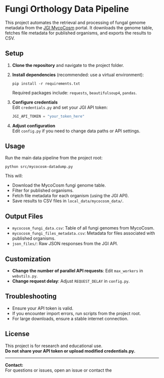 # Fungi Orthology Data Pipeline

This project automates the retrieval and processing of fungal genome metadata from the [JGI MycoCosm](https://mycocosm.jgi.doe.gov/fungi/fungi.info.html) portal. It downloads the genome table, fetches file metadata for published organisms, and exports the results to CSV.

## Setup

1. **Clone the repository** and navigate to the project folder.
2. **Install dependencies** (recommended: use a virtual environment):

    ```
    pip install -r requirements.txt
    ```

    Required packages include: `requests`, `beautifulsoup4`, `pandas`.

3. **Configure credentials**  
   Edit `credentials.py` and set your JGI API token:

    ```python
    JGI_API_TOKEN = "your_token_here"
    ```

4. **Adjust configuration**  
   Edit `config.py` if you need to change data paths or API settings.

## Usage

Run the main data pipeline from the project root:

```
python src/mycocosm-datadump.py
```

This will:
- Download the MycoCosm fungi genome table.
- Filter for published organisms.
- Fetch file metadata for each organism (using the JGI API).
- Save results to CSV files in `local_data/mycocosm_data/`.

## Output Files

- `mycocosm_fungi_data.csv`: Table of all fungi genomes from MycoCosm.
- `mycocosm_fungi_files_metadata.csv`: Metadata for files associated with published organisms.
- `json_files/`: Raw JSON responses from the JGI API.

## Customization

- **Change the number of parallel API requests**: Edit `max_workers` in `webutils.py`.
- **Change request delay**: Adjust `REQUEST_DELAY` in `config.py`.

## Troubleshooting

- Ensure your API token is valid.
- If you encounter import errors, run scripts from the project root.
- For large downloads, ensure a stable internet connection.

## License

This project is for research and educational use.  
**Do not share your API token or upload modified credentials.py.**

---

**Contact:**  
For questions or issues, open an issue or contact the